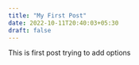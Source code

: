 ```yaml
---
title: "My First Post"
date: 2022-10-11T20:40:03+05:30
draft: false
---
```


This is first post trying to add options
